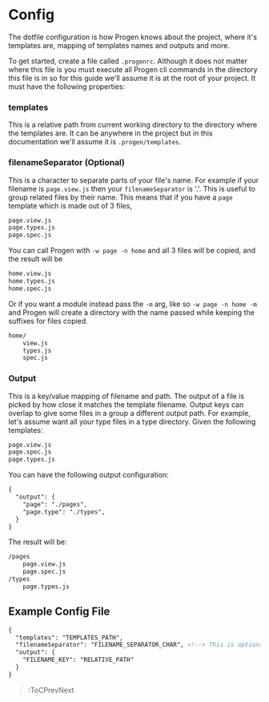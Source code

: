 # Config

The dotfile configuration is how Progen knows about the project, where it's templates 
are, mapping of templates names and outputs and more.

To get started, create a file called `.progenrc`. Although it does not matter where 
this file is you must execute all Progen cli commands in the directory this file is in 
so for this guide we'll assume it is at the root of your project. It must have the following 
properties:

### templates
This is a relative path from current working directory to the directory where the templates 
are. It can be anywhere in the project but in this documentation we'll assume it 
is `.progen/templates`.

### filenameSeparator (Optional)
This is a character to separate parts of your file's name. For example if your filename is 
`page.view.js` then your `filenameSeparator` is '.'. This is useful to group related files 
by their name. This means that if you have a `page` template which is made out of 3 files,

```md | Page
page.view.js
page.types.js
page.spec.js
```

You can call Progen with `-w page -n home` and all 3 files will be copied, and the result will be

```md | Filename Separator
home.view.js
home.types.js
home.spec.js
``` 

Or if you want a module instead pass the `-m` arg, like so `-w page -n home -m` and Progen will 
create a directory with the name passed while keeping the suffixes for files copied.

```md | Filename Separator
home/
    view.js
    types.js
    spec.js
```

### Output
This is a key/value mapping of filename and path. The output of a file is picked by how 
close it matches the template filename. Output keys can overlap to give some files in a 
group a different output path. For example, let's assume want all your type files in a type 
directory. Given the following templates:

```md | Page
page.view.js
page.spec.js
page.types.js
```

You can have the following output configuration:

```md | .progenrc
{
  "output": {
    "page": "./pages",
    "page.type": "./types",
  }
}
```

The result will be:

```md | Result
/pages
    page.view.js
    page.spec.js
/types
    page.types.js
```

## Example Config File

```md | .progenrc
{
  "templates": "TEMPLATES_PATH",
  "filenameSeparator": "FILENAME_SEPARATOR_CHAR", <!--> This is optional -->
  "output": {
    "FILENAME_KEY": "RELATIVE_PATH"
  }
}
``` 

> :ToCPrevNext